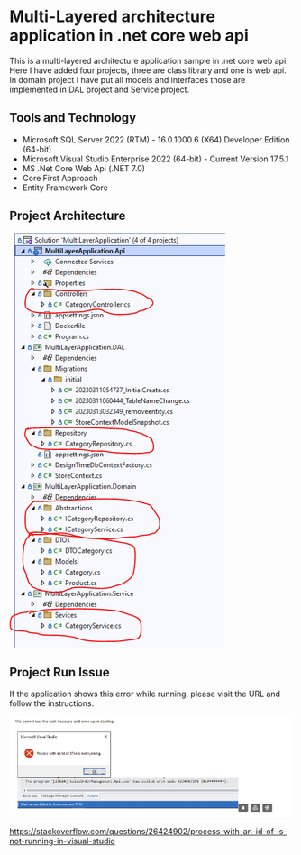 # Multi-Layered architecture application in .net core web api
This is a multi-layered architecture application sample in .net core web api. Here I have added four projects, three are class library and one is web api.
In domain project I have put all models and interfaces those are implemented in DAL project and Service project.

## Tools and Technology 
+ Microsoft SQL Server 2022 (RTM) - 16.0.1000.6 (X64) Developer Edition (64-bit)
+ Microsoft Visual Studio Enterprise 2022 (64-bit) - Current Version 17.5.1
+ MS .Net Core Web Api (.NET 7.0)
+ Core First Approach
+ Entity Framework Core

## Project Architecture 
![Architecture](/MultiLayerApplication.Api/images/Structure.PNG)

## Project Run Issue
If the application shows this error while running, please visit the URL and follow the instructions. 

![Issue](/MultiLayerApplication.Api/images/RunningIssue.png)

https://stackoverflow.com/questions/26424902/process-with-an-id-of-is-not-running-in-visual-studio
